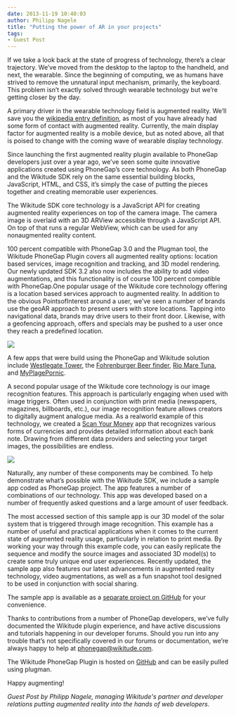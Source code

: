 ```yaml
---
date: 2013-11-19 10:40:03
author: Philipp Nagele
title: "Putting the power of AR in your projects"
tags:
- Guest Post
---
```


If we take a look back at the state of progress of technology, there’s a clear trajectory. We’ve moved from the desktop to the laptop to the handheld, and next, the wearable. Since the beginning of computing, we as humans have strived to remove the unnatural input mechanism, primarily, the keyboard. This problem isn’t exactly solved through wearable technology but we’re getting closer by the day.

A primary driver in the wearable technology field is augmented reality. We’ll save you the [wikipedia entry definition](http://www.google.com/url?q=http%3A%2F%2Fen.wikipedia.org%2Fwiki%2FAugmented_reality%26sa=D%26sntz=1%26usg=AFQjCNHtG46kIzLM9zpWQMZCFz3chyivnw), as most of you have already had some form of contact with augmented reality. Currently, the main display factor for augmented reality is a mobile device, but as noted above, all that is poised to change with the coming wave of wearable display technology.

Since launching the first augmented reality plugin available to PhoneGap developers just over a year ago, we’ve seen some quite innovative applications created using PhoneGap’s core technology. As both PhoneGap and the Wikitude SDK rely on the same essential building blocks, JavaScript, HTML, and CSS, it’s simply the case of putting the pieces together and creating memorable user experiences. 

The Wikitude SDK core technology is a JavaScript API for creating augmented reality experiences on top of the camera image. The camera image is overlaid with an 3D ARView accessible through a JavaScript API. On top of that runs a regular WebView, which can be used for any nonaugmented reality content. 

100 percent compatible with PhoneGap 3.0 and the Plugman tool, the Wikitude PhoneGap Plugin covers all augmented reality options: location based services, image recognition and tracking, and 3D model rendering. Our newly updated SDK 3.2 also now includes the ability to add video augmentations, and this functionality is of course 100 percent compatible with PhoneGap.One popular usage of the Wikitude core technology offering is a location based services approach to augmented reality. In addition to the obvious PointsofInterest around a user, we’ve seen a number of brands use the geoAR approach to present users with store locations. Tapping into navigational data, brands may drive users to their front door. Likewise, with a geofencing approach, offers and specials may be pushed to a user once they reach a predefined location.

![](/uploads/blog/2013-11/131018_WT_SDK_FeatureImage_Geo_01_01.jpg)

A few apps that were build using the PhoneGap and Wikitude solution include [Westlegate Tower](https://play.google.com/store/apps/details?id=com.PaintingPixels.Westlegate), the [Fohrenburger Beer finder](https://play.google.com/store/apps/details?id=at.popup.fohrenburg), [Rio Mare Tuna](https://play.google.com/store/apps/details?id=it.riomare.iTuna), and [MyPlagePornic](https://play.google.com/store/apps/details?id=com.gmteditions.myplage). 

A second popular usage of the Wikitude core technology is our image recognition features. This approach is particularly engaging when used with image triggers. Often used in conjunction with print media (newspapers, magazines, billboards, etc.), our image recognition feature allows creators to digitally augment analogue media. As a realworld example of this technology, we created a [Scan Your Money](http://www.google.com/url?q=http%3A%2F%2Fwww.wikitude.com%2Fworld-week-scan-money%2F%26sa=D%26sntz=1%26usg=AFQjCNHVhjp564g-VcOrhfkz84h8djRtJg) app that recognizes various forms of currencies and provides detailed information about each bank note. Drawing from different data providers and selecting your target images, the possibilities are endless.

![](/uploads/blog/2013-11/131018_WT_SDK_FeatureImage_3D_01_01.jpg)

Naturally, any number of these components may be combined. To help demonstrate what’s possible with the Wikitude SDK, we include a sample app coded as PhoneGap project. The app features a number of combinations of our technology. This app was developed based on a number of frequently asked questions and a large amount of user feedback.

The most accessed section of this sample app is our 3D model of the solar system that is triggered through image recognition. This example has a number of useful and practical applications when it comes to the current state of augmented reality usage, particularly in relation to print media. By working your way through this example code, you can easily replicate the sequence and modify the source images and associated 3D model(s) to create some truly unique end user experiences. Recently updated, the sample app also features our latest advancements in augmented reality technology, video augmentations, as well as a fun snapshot tool designed to be used in conjunction with social sharing.

The sample app is available as a [separate project on GitHub](https://www.google.com/url?q=https%3A%2F%2Fgithub.com%2FWikitude%2Fwikitude-phonegap-samples%26sa=D%26sntz=1%26usg=AFQjCNGB80e8M1UHgJ_32iDZoEHN5seUnA) for your convenience.

Thanks to contributions from a number of PhoneGap developers, we’ve fully documented the Wikitude plugin experience, and have active discussions and tutorials happening in our developer forums. Should you run into any trouble that’s not specifically covered in our forums or documentation, we’re always happy to help at [phonegap@wikitude.com](mailto:phonegap@wikitude.com). 

The Wikitude PhoneGap Plugin is hosted on [GitHub](https://www.google.com/url?q=https%3A%2F%2Fgithub.com%2FWikitude%2Fwikitude-phonegap%26sa=D%26sntz=1%26usg=AFQjCNGzNgZwsOI2HvnScqPHS4QPbqFfDQ) and can be easily pulled using plugman.

Happy augmenting!

*Guest Post by Philipp Nagele, managing Wikitude's partner and developer relations putting augmented reality into the hands of web developers.*